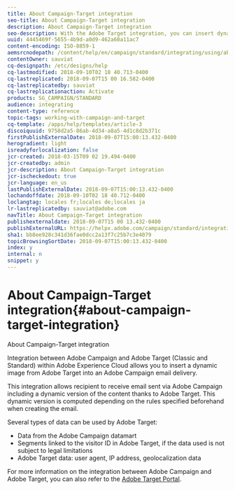 ```yaml
---
title: About Campaign-Target integration
seo-title: About Campaign-Target integration
description: About Campaign-Target integration
seo-description: With the Adobe Target integration, you can insert dynamic images generated by Adobe Target into your Adobe Campaign messages.
uuid: 4445469f-5655-4b9d-a0d9-462a60a11ac7
content-encoding: ISO-8859-1
aemsrcnodepath: /content/help/en/campaign/standard/integrating/using/about-campaign-target-integration
contentOwner: sauviat
cq-designpath: /etc/designs/help
cq-lastmodified: 2018-09-10T02 18 40.713-0400
cq-lastreplicated: 2018-09-07T15 00 16.582-0400
cq-lastreplicatedby: sauviat
cq-lastreplicationaction: Activate
products: SG_CAMPAIGN/STANDARD
audience: integrating
content-type: reference
topic-tags: working-with-campaign-and-target
cq-template: /apps/help/templates/article-3
discoiquuid: 9758d2a5-86ab-4d34-a8a5-4d1c8d2b371c
firstPublishExternalDate: 2018-09-07T15:00:13.432-0400
herogradient: light
isreadyforlocalization: false
jcr-created: 2018-03-15T09 02 19.494-0400
jcr-createdby: admin
jcr-description: About Campaign-Target integration
jcr-ischeckedout: true
jcr-language: en_us
lastPublishExternalDate: 2018-09-07T15:00:13.432-0400
lochandoffdate: 2018-09-10T02 18 40.712-0400
loclangtag: locales fr;locales de;locales ja
lr-lastreplicatedby: sauviat@adobe.com
navTitle: About Campaign-Target integration
publishexternaldate: 2018-09-07T15 00 13.432-0400
publishExternalURL: https://helpx.adobe.com/campaign/standard/integrating/using/about-campaign-target-integration.html
sha1: bb8ee928c341d36fae0dcc2a13f7c25b7c3e4079
topicBrowsingSortDate: 2018-09-07T15:00:13.432-0400
index: y
internal: n
snippet: y
---
```


# About Campaign-Target integration{#about-campaign-target-integration}

About Campaign-Target integration

Integration between Adobe Campaign and Adobe Target (Classic and Standard) within Adobe Experience Cloud allows you to insert a dynamic image from Adobe Target into an Adobe Campaign email delivery.

This integration allows recipient to receive email sent via Adobe Campaign including a dynamic version of the content thanks to Adobe Target. This dynamic version is computed depending on the rules specified beforehand when creating the email.

Several types of data can be used by Adobe Target:

* Data from the Adobe Campaign datamart
* Segments linked to the visitor ID in Adobe Target, if the data used is not subject to legal limitations
* Adobe Target data: user agent, IP address, geolocalization data

For more information on the integration between Adobe Campaign and Adobe Target, you can also refer to the [Adobe Target Portal](https://marketing.adobe.com/resources/help/en_US/target/a4t/c_campaign_and_target.html).
